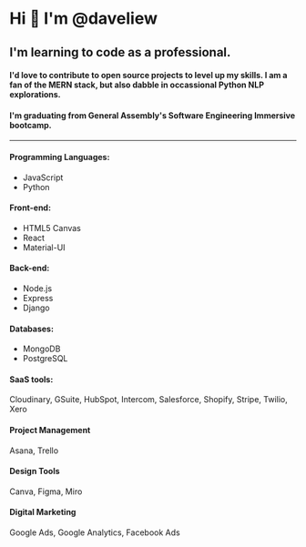 # Hi 👋 I'm @daveliew
## I'm learning to code as a professional. 
#### I'd love to contribute to open source projects to level up my skills. I am a fan of the MERN stack, but also dabble in occassional Python NLP explorations.
#### I'm graduating from General Assembly's Software Engineering Immersive bootcamp.
---

#### Programming Languages:
* JavaScript 
* Python

#### Front-end:
* HTML5 Canvas
* React
* Material-UI

#### Back-end:
* Node.js
* Express
* Django

#### Databases:
* MongoDB
* PostgreSQL

#### SaaS tools:
Cloudinary, GSuite, HubSpot, Intercom, Salesforce, Shopify, Stripe, Twilio, Xero

#### Project Management
Asana, Trello

#### Design Tools
Canva, Figma, Miro

#### Digital Marketing
Google Ads, Google Analytics, Facebook Ads
